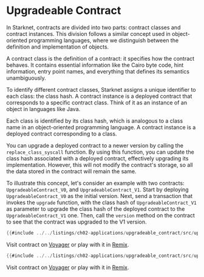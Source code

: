 # Upgradeable Contract

In Starknet, contracts are divided into two parts: contract classes and contract
instances. This division follows a similar concept used in object-oriented
programming languages, where we distinguish between the definition and implementation
of objects.

A contract class is the definition of a contract: it specifies how the contract
behaves. It contains essential information like the Cairo byte code, hint
information, entry point names, and everything that defines its semantics
unambiguously.

To identify different contract classes, Starknet assigns a unique identifier to each
class: the class hash. A contract instance is a deployed contract that corresponds to
a specific contract class. Think of it as an instance of an object in languages like
Java.

Each class is identified by its class hash, which is analogous to a class name in an object-oriented programming language. A contract instance is a deployed contract corresponding to a class.

You can upgrade a deployed contract to a newer version by calling the `replace_class_syscall` function. By using this function, you can update the class hash associated with a deployed contract, effectively upgrading its implementation. However, this will not modify the contract's storage, so all the data stored in the contract will remain the same.

To illustrate this concept, let's consider an example with two contracts: `UpgradeableContract_V0`, and `UpgradeableContract_V1`.
Start by deploying `UpgradeableContract_V0` as the initial version. Next, send a transaction that invokes the `upgrade` function, with the class hash of `UpgradeableContract_V1` as parameter to upgrade the class hash of the deployed contract to the `UpgradeableContract_V1` one. Then, call the `version` method on the contract to see that the contract was upgraded to the V1 version.

```rust
{{#include ../../listings/ch02-applications/upgradeable_contract/src/upgradeable_contract_v0.cairo}}
```
Visit contract on [Voyager](https://goerli.voyager.online/contract/0x005300003ade5d10447d941a42d48b7141074cd8bade2b16520684896a5090ea) or play with it in [Remix](https://remix.ethereum.org/?#activate=Starknet&url=https://github.com/NethermindEth/StarknetByExample/blob/main/listings/ch02-applications/upgradeable_contract/src/upgradeable_contract_v0.cairo).


```rust
{{#include ../../listings/ch02-applications/upgradeable_contract/src/upgradeable_contract_v1.cairo}}
```
Visit contract on [Voyager](https://goerli.voyager.online/contract/0x017c86152badd1d665b9836571bd6b0a484f028748aa13d9b2d5d9c9192fafc6) or play with it in [Remix](https://remix.ethereum.org/?#activate=Starknet&url=https://github.com/NethermindEth/StarknetByExample/blob/main/listings/ch02-applications/upgradeable_contract/src/upgradeable_contract_v1.cairo).

